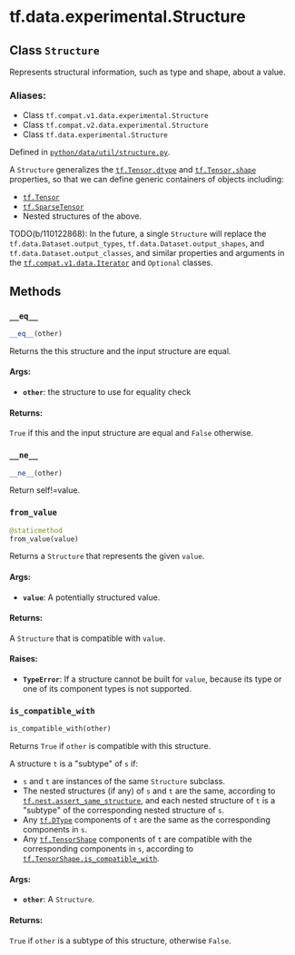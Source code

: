 <div itemscope itemtype="http://developers.google.com/ReferenceObject">
<meta itemprop="name" content="tf.data.experimental.Structure" />
<meta itemprop="path" content="Stable" />
<meta itemprop="property" content="__eq__"/>
<meta itemprop="property" content="__ne__"/>
<meta itemprop="property" content="from_value"/>
<meta itemprop="property" content="is_compatible_with"/>
</div>

# tf.data.experimental.Structure

## Class `Structure`

Represents structural information, such as type and shape, about a value.



### Aliases:

* Class `tf.compat.v1.data.experimental.Structure`
* Class `tf.compat.v2.data.experimental.Structure`
* Class `tf.data.experimental.Structure`



Defined in [`python/data/util/structure.py`](/code/stable/tensorflow/python/data/util/structure.py).

<!-- Placeholder for "Used in" -->

A `Structure` generalizes the <a href="../../../tf/Tensor.md#dtype"><code>tf.Tensor.dtype</code></a> and <a href="../../../tf/Tensor.md#shape"><code>tf.Tensor.shape</code></a>
properties, so that we can define generic containers of objects including:

* <a href="../../../tf/Tensor.md"><code>tf.Tensor</code></a>
* <a href="../../../tf/sparse/SparseTensor.md"><code>tf.SparseTensor</code></a>
* Nested structures of the above.

TODO(b/110122868): In the future, a single `Structure` will replace the
`tf.data.Dataset.output_types`, `tf.data.Dataset.output_shapes`,
and `tf.data.Dataset.output_classes`, and similar properties and arguments in
the <a href="../../../tf/compat/v1/data/Iterator.md"><code>tf.compat.v1.data.Iterator</code></a> and `Optional` classes.

## Methods

<h3 id="__eq__"><code>__eq__</code></h3>

``` python
__eq__(other)
```

Returns the this structure and the input structure are equal.


#### Args:


* <b>`other`</b>: the structure to use for equality check


#### Returns:

`True` if this and the input structure are equal and `False` otherwise.


<h3 id="__ne__"><code>__ne__</code></h3>

``` python
__ne__(other)
```

Return self!=value.


<h3 id="from_value"><code>from_value</code></h3>

``` python
@staticmethod
from_value(value)
```

Returns a `Structure` that represents the given `value`.


#### Args:


* <b>`value`</b>: A potentially structured value.


#### Returns:

A `Structure` that is compatible with `value`.



#### Raises:


* <b>`TypeError`</b>: If a structure cannot be built for `value`, because its type
  or one of its component types is not supported.

<h3 id="is_compatible_with"><code>is_compatible_with</code></h3>

``` python
is_compatible_with(other)
```

Returns `True` if `other` is compatible with this structure.

A structure `t` is a "subtype" of `s` if:

* `s` and `t` are instances of the same `Structure` subclass.
* The nested structures (if any) of `s` and `t` are the same, according to
  <a href="../../../tf/nest/assert_same_structure.md"><code>tf.nest.assert_same_structure</code></a>, and each nested
  structure of `t` is a "subtype" of the corresponding nested structure of
  `s`.
* Any <a href="../../../tf/dtypes/DType.md"><code>tf.DType</code></a> components of `t` are the same as the corresponding
  components in `s`.
* Any <a href="../../../tf/TensorShape.md"><code>tf.TensorShape</code></a> components of `t` are compatible with the
  corresponding components in `s`, according to
  <a href="../../../tf/TensorShape.md#is_compatible_with"><code>tf.TensorShape.is_compatible_with</code></a>.

#### Args:


* <b>`other`</b>: A `Structure`.


#### Returns:

`True` if `other` is a subtype of this structure, otherwise `False`.





